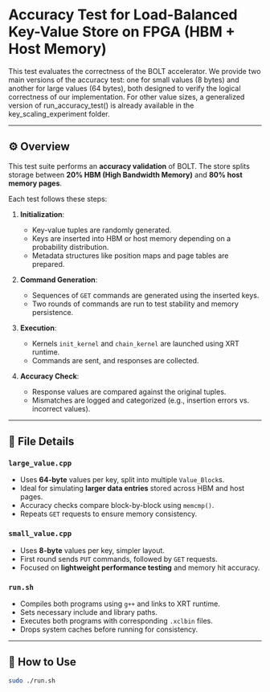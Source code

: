 # Accuracy Test for Load-Balanced Key-Value Store on FPGA (HBM + Host Memory)
This test evaluates the correctness of the BOLT accelerator. We provide two main versions of the accuracy test: one for small values (8 bytes) and another for large values (64 bytes), both designed to verify the logical correctness of our implementation. For other value sizes, a generalized version of run_accuracy_test() is already available in the key_scaling_experiment folder.


---

## ⚙️ Overview

This test suite performs an **accuracy validation** of BOLT. The store splits storage between **20% HBM (High Bandwidth Memory)** and **80% host memory pages**.

Each test follows these steps:

1. **Initialization**:
   - Key-value tuples are randomly generated.
   - Keys are inserted into HBM or host memory depending on a probability distribution.
   - Metadata structures like position maps and page tables are prepared.

2. **Command Generation**:
   - Sequences of  `GET` commands are generated using the inserted keys.
   - Two rounds of commands are run to test stability and memory persistence.

3. **Execution**:
   - Kernels `init_kernel` and `chain_kernel` are launched using XRT runtime.
   - Commands are sent, and responses are collected.

4. **Accuracy Check**:
   - Response values are compared against the original tuples.
   - Mismatches are logged and categorized (e.g., insertion errors vs. incorrect values).

---

## 📜 File Details

### `large_value.cpp`
- Uses **64-byte** values per key, split into multiple `Value_Block`s.
- Ideal for simulating **larger data entries** stored across HBM and host pages.
- Accuracy checks compare block-by-block using `memcmp()`.
- Repeats `GET` requests to ensure memory consistency.

### `small_value.cpp`
- Uses **8-byte** values per key, simpler layout.
- First round sends `PUT` commands, followed by `GET` requests.
- Focused on **lightweight performance testing** and memory hit accuracy.

### `run.sh`
- Compiles both programs using `g++` and links to XRT runtime.
- Sets necessary include and library paths.
- Executes both programs with corresponding `.xclbin` files.
- Drops system caches before running for consistency.

---

## 🧪 How to Use
```bash
sudo ./run.sh
```



